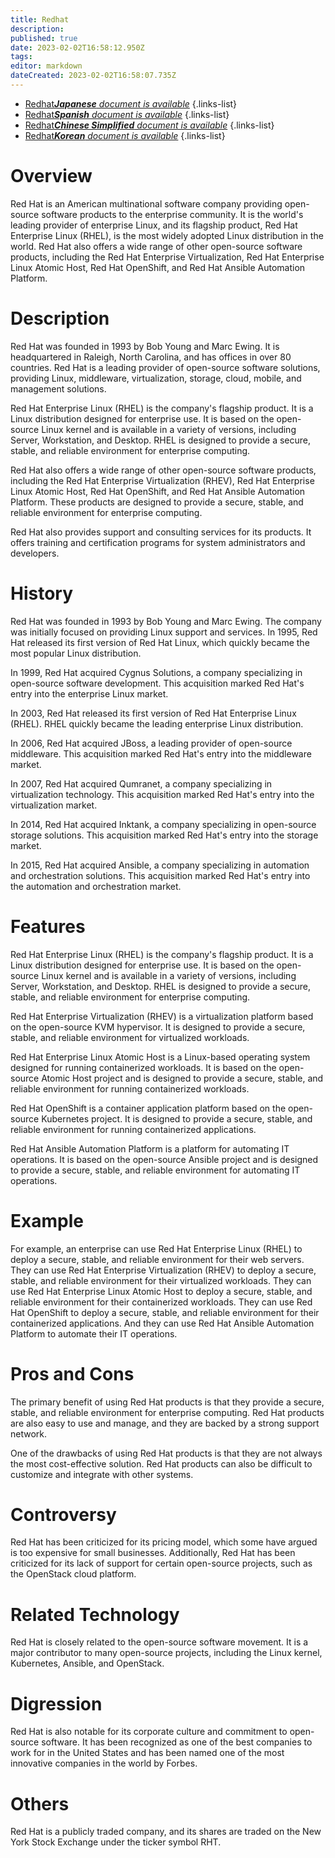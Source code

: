```yaml
---
title: Redhat
description: 
published: true
date: 2023-02-02T16:58:12.950Z
tags: 
editor: markdown
dateCreated: 2023-02-02T16:58:07.735Z
---
```


- [Redhat***Japanese** document is available*](/ja/Knowledge-base/Dictionary/redhat)
{.links-list}
- [Redhat***Spanish** document is available*](/es/Knowledge-base/Dictionary/redhat)
{.links-list}
- [Redhat***Chinese Simplified** document is available*](/zh/Knowledge-base/Dictionary/redhat)
{.links-list}
- [Redhat***Korean** document is available*](/ko/Knowledge-base/Dictionary/redhat)
{.links-list}


# Overview
Red Hat is an American multinational software company providing open-source software products to the enterprise community. It is the world's leading provider of enterprise Linux, and its flagship product, Red Hat Enterprise Linux (RHEL), is the most widely adopted Linux distribution in the world. Red Hat also offers a wide range of other open-source software products, including the Red Hat Enterprise Virtualization, Red Hat Enterprise Linux Atomic Host, Red Hat OpenShift, and Red Hat Ansible Automation Platform.

# Description
Red Hat was founded in 1993 by Bob Young and Marc Ewing. It is headquartered in Raleigh, North Carolina, and has offices in over 80 countries. Red Hat is a leading provider of open-source software solutions, providing Linux, middleware, virtualization, storage, cloud, mobile, and management solutions.

Red Hat Enterprise Linux (RHEL) is the company's flagship product. It is a Linux distribution designed for enterprise use. It is based on the open-source Linux kernel and is available in a variety of versions, including Server, Workstation, and Desktop. RHEL is designed to provide a secure, stable, and reliable environment for enterprise computing.

Red Hat also offers a wide range of other open-source software products, including the Red Hat Enterprise Virtualization (RHEV), Red Hat Enterprise Linux Atomic Host, Red Hat OpenShift, and Red Hat Ansible Automation Platform. These products are designed to provide a secure, stable, and reliable environment for enterprise computing.

Red Hat also provides support and consulting services for its products. It offers training and certification programs for system administrators and developers.

# History
Red Hat was founded in 1993 by Bob Young and Marc Ewing. The company was initially focused on providing Linux support and services. In 1995, Red Hat released its first version of Red Hat Linux, which quickly became the most popular Linux distribution.

In 1999, Red Hat acquired Cygnus Solutions, a company specializing in open-source software development. This acquisition marked Red Hat's entry into the enterprise Linux market.

In 2003, Red Hat released its first version of Red Hat Enterprise Linux (RHEL). RHEL quickly became the leading enterprise Linux distribution.

In 2006, Red Hat acquired JBoss, a leading provider of open-source middleware. This acquisition marked Red Hat's entry into the middleware market.

In 2007, Red Hat acquired Qumranet, a company specializing in virtualization technology. This acquisition marked Red Hat's entry into the virtualization market.

In 2014, Red Hat acquired Inktank, a company specializing in open-source storage solutions. This acquisition marked Red Hat's entry into the storage market.

In 2015, Red Hat acquired Ansible, a company specializing in automation and orchestration solutions. This acquisition marked Red Hat's entry into the automation and orchestration market.

# Features
Red Hat Enterprise Linux (RHEL) is the company's flagship product. It is a Linux distribution designed for enterprise use. It is based on the open-source Linux kernel and is available in a variety of versions, including Server, Workstation, and Desktop. RHEL is designed to provide a secure, stable, and reliable environment for enterprise computing.

Red Hat Enterprise Virtualization (RHEV) is a virtualization platform based on the open-source KVM hypervisor. It is designed to provide a secure, stable, and reliable environment for virtualized workloads.

Red Hat Enterprise Linux Atomic Host is a Linux-based operating system designed for running containerized workloads. It is based on the open-source Atomic Host project and is designed to provide a secure, stable, and reliable environment for running containerized workloads.

Red Hat OpenShift is a container application platform based on the open-source Kubernetes project. It is designed to provide a secure, stable, and reliable environment for running containerized applications.

Red Hat Ansible Automation Platform is a platform for automating IT operations. It is based on the open-source Ansible project and is designed to provide a secure, stable, and reliable environment for automating IT operations.

# Example
For example, an enterprise can use Red Hat Enterprise Linux (RHEL) to deploy a secure, stable, and reliable environment for their web servers. They can use Red Hat Enterprise Virtualization (RHEV) to deploy a secure, stable, and reliable environment for their virtualized workloads. They can use Red Hat Enterprise Linux Atomic Host to deploy a secure, stable, and reliable environment for their containerized workloads. They can use Red Hat OpenShift to deploy a secure, stable, and reliable environment for their containerized applications. And they can use Red Hat Ansible Automation Platform to automate their IT operations.

# Pros and Cons
The primary benefit of using Red Hat products is that they provide a secure, stable, and reliable environment for enterprise computing. Red Hat products are also easy to use and manage, and they are backed by a strong support network. 

One of the drawbacks of using Red Hat products is that they are not always the most cost-effective solution. Red Hat products can also be difficult to customize and integrate with other systems.

# Controversy
Red Hat has been criticized for its pricing model, which some have argued is too expensive for small businesses. Additionally, Red Hat has been criticized for its lack of support for certain open-source projects, such as the OpenStack cloud platform.

# Related Technology
Red Hat is closely related to the open-source software movement. It is a major contributor to many open-source projects, including the Linux kernel, Kubernetes, Ansible, and OpenStack.

# Digression
Red Hat is also notable for its corporate culture and commitment to open-source software. It has been recognized as one of the best companies to work for in the United States and has been named one of the most innovative companies in the world by Forbes.

# Others
Red Hat is a publicly traded company, and its shares are traded on the New York Stock Exchange under the ticker symbol RHT.
